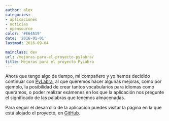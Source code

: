 ```yaml
---
author: alex
categories:
- aplicaciones
- noticias
- opensource
color: '#E64A19'
date: '2016-01-01'
lastmod: 2016-09-04

mainclass: dev
url: /mejoras-para-el-proyecto-pylabra/
title: Mejoras para el proyecto PyLabra
---
```


Ahora que tengo algo de tiempo, mi compañero y yo hemos decidido continuar con [PyLabra][1], al que queremos hacer algunas mejoras, como por ejemplo, la posibilidad de crear tantos vocabularios para idiomas como queramos, o poder realizar exámenes en los que la aplicación nos pregunte el significado de las palabras que tenemos almacenadas.

Para seguir el desarrollo de la aplicación puedes visitar la página en la que está alojado el proyecto, en [GitHub][2].

 [1]: https://elbauldelprogramador.com/pylabra-aplicacion-para-almacenar/
 [2]: https://github.com/algui91/PyLabra
